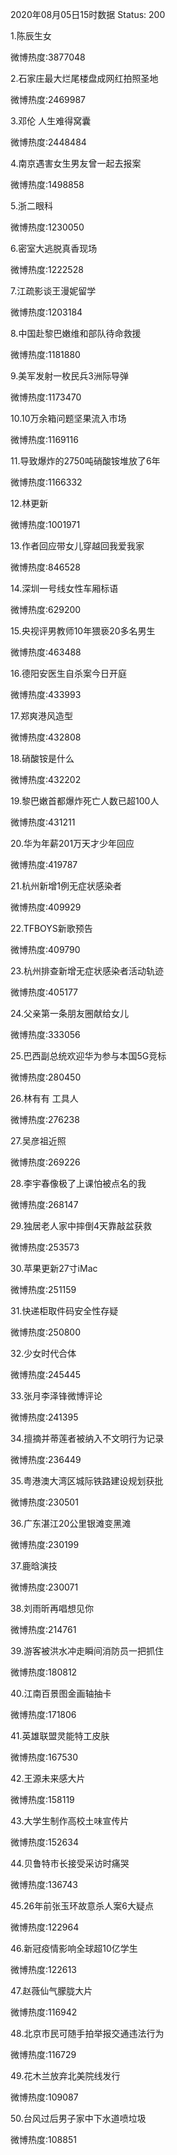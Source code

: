 2020年08月05日15时数据
Status: 200

1.陈辰生女

微博热度:3877048

2.石家庄最大烂尾楼盘成网红拍照圣地

微博热度:2469987

3.邓伦 人生难得窝囊

微博热度:2448484

4.南京遇害女生男友曾一起去报案

微博热度:1498858

5.浙二眼科

微博热度:1230050

6.密室大逃脱真香现场

微博热度:1222528

7.江疏影谈王漫妮留学

微博热度:1203184

8.中国赴黎巴嫩维和部队待命救援

微博热度:1181880

9.美军发射一枚民兵3洲际导弹

微博热度:1173470

10.10万余箱问题坚果流入市场

微博热度:1169116

11.导致爆炸的2750吨硝酸铵堆放了6年

微博热度:1166332

12.林更新

微博热度:1001971

13.作者回应带女儿穿越回我爱我家

微博热度:846528

14.深圳一号线女性车厢标语

微博热度:629200

15.央视评男教师10年猥亵20多名男生

微博热度:463488

16.德阳安医生自杀案今日开庭

微博热度:433993

17.郑爽港风造型

微博热度:432808

18.硝酸铵是什么

微博热度:432202

19.黎巴嫩首都爆炸死亡人数已超100人

微博热度:431211

20.华为年薪201万天才少年回应

微博热度:419787

21.杭州新增1例无症状感染者

微博热度:409929

22.TFBOYS新歌预告

微博热度:409790

23.杭州排查新增无症状感染者活动轨迹

微博热度:405177

24.父亲第一条朋友圈献给女儿

微博热度:333056

25.巴西副总统欢迎华为参与本国5G竞标

微博热度:280450

26.林有有 工具人

微博热度:276238

27.吴彦祖近照

微博热度:269226

28.李宇春像极了上课怕被点名的我

微博热度:268147

29.独居老人家中摔倒4天靠敲盆获救

微博热度:253573

30.苹果更新27寸iMac

微博热度:251159

31.快递柜取件码安全性存疑

微博热度:250800

32.少女时代合体

微博热度:245445

33.张月李泽锋微博评论

微博热度:241395

34.擅摘并蒂莲者被纳入不文明行为记录

微博热度:236449

35.粤港澳大湾区城际铁路建设规划获批

微博热度:230501

36.广东湛江20公里银滩变黑滩

微博热度:230199

37.鹿晗演技

微博热度:230071

38.刘雨昕再唱想见你

微博热度:214761

39.游客被洪水冲走瞬间消防员一把抓住

微博热度:180812

40.江南百景图金画轴抽卡

微博热度:171806

41.英雄联盟灵能特工皮肤

微博热度:167530

42.王源未来感大片

微博热度:158119

43.大学生制作高校土味宣传片

微博热度:152634

44.贝鲁特市长接受采访时痛哭

微博热度:136743

45.26年前张玉环故意杀人案6大疑点

微博热度:122964

46.新冠疫情影响全球超10亿学生

微博热度:122613

47.赵薇仙气朦胧大片

微博热度:116942

48.北京市民可随手拍举报交通违法行为

微博热度:116729

49.花木兰放弃北美院线发行

微博热度:109087

50.台风过后男子家中下水道喷垃圾

微博热度:108851

